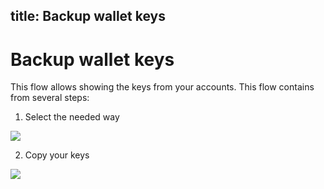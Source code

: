 title: Backup wallet keys
---

# Backup wallet keys

This flow allows showing the keys from your accounts. This flow contains from several steps:

1. Select the needed way

<img src="/images/backup_keys/backup_keys_1.png">

2. Copy your keys

<img src="/images/backup_keys/backup_keys_2.png">
